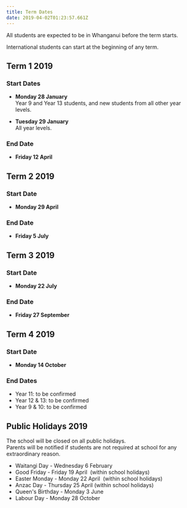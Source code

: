 ```yaml
---
title: Term Dates
date: 2019-04-02T01:23:57.661Z
---
```


All students are expected to be in Whanganui before the term starts.

International students can start at the beginning of any term.

## Term 1 2019
### Start Dates  
*   **Monday 28 January**  
    Year 9 and Year 13 students, and new students from all other year levels.  

*   **Tuesday 29 January**  
    All year levels.  

### End Date  
*   **Friday 12 April**
  
  
## Term 2 2019
### Start Date
*   **Monday 29 April**

### End Date  
*   **Friday 5 July**
  
  
## Term 3 2019
### Start Date
*   **Monday 22 July**  

### End Date
*   **Friday 27 September**
  
  
## Term 4 2019
### Start Date
*   **Monday 14 October**  

### End Dates
*   Year 11: to be confirmed
*   Year 12 & 13: to be confirmed
*   Year 9 & 10: to be confirmed
  
  
## Public Holidays 2019
The school will be closed on all public holidays.   
Parents will be notified if students are not required at school for any extraordinary reason.

*   Waitangi Day - Wednesday 6 February
*   Good Friday - Friday 19 April  (within school holidays)
*   Easter Monday - Monday 22 April  (within school holidays)
*   Anzac Day - Thursday 25 April (within school holidays)
*   Queen's Birthday - Monday 3 June  
*   Labour Day - Monday 28 October